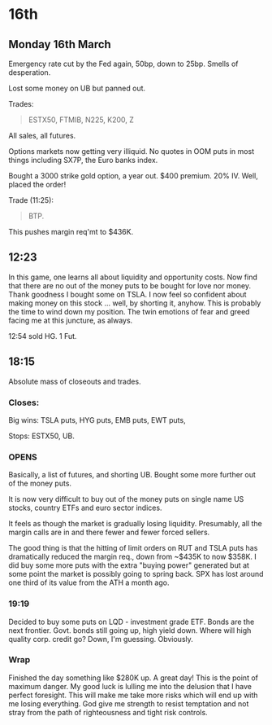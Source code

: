 # 16th

## Monday 16th March

Emergency rate cut by the Fed again, 50bp, down to 25bp. Smells of desperation.

Lost some money on UB but panned out.

Trades:

> ESTX50, FTMIB, N225, K200, Z

All sales, all futures.

Options markets now getting very illiquid. No quotes in OOM puts in most things including SX7P, the Euro banks index.

Bought a 3000 strike gold option, a year out. $400 premium. 20% IV. Well, placed the order!

Trade \(11:25\):

> BTP.

This pushes margin req'mt to $436K.

## 12:23

In this game, one learns all about liquidity and opportunity costs. Now find that there are no out of the money puts to be bought for love nor money. Thank goodness I bought some on TSLA. I now feel so confident about making money on this stock ... well, by shorting it, anyhow. This is probably the time to wind down my position. The twin emotions of fear and greed facing me at this juncture, as always.

12:54 sold HG. 1 Fut.

## 18:15

Absolute mass of closeouts and trades.

### Closes:

Big wins: TSLA puts, HYG puts, EMB puts, EWT puts,

Stops: ESTX50, UB.

### OPENS

Basically, a list of futures, and shorting UB. Bought some more further out of the money puts.

It is now very difficult to buy out of the money puts on single name US stocks, country ETFs and euro sector indices.

It feels as though the market is gradually losing liquidity. Presumably, all the margin calls are in and there fewer and fewer forced sellers.

The good thing is that the hitting of limit orders on RUT and TSLA puts has dramatically reduced the margin req., down from ~$435K to now $358K. I did buy some more puts with the extra "buying power" generated but at some point the market is possibly going to spring back. SPX has lost around one third of its value from the ATH a month ago.

### 19:19

Decided to buy some puts on LQD - investment grade ETF. Bonds are the next frontier. Govt. bonds still going up, high yield down. Where will high quality corp. credit go? Down, I'm guessing. Obviously.

### Wrap

Finished the day something like $280K up. A great day! This is the point of maximum danger. My good luck is lulling me into the delusion that I have perfect foresight. This will make me take more risks which will end up with me losing everything. God give me strength to resist temptation and not stray from the path of righteousness and tight risk controls.

